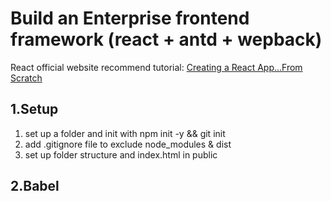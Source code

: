 # Build an Enterprise frontend framework (react + antd + wepback)

React official website recommend tutorial:  [Creating a React App...From Scratch](https://blog.usejournal.com/creating-a-react-app-from-scratch-f3c693b84658)

## 1.Setup
1. set up a folder and init with npm init -y && git init
2. add .gitignore file to exclude node_modules & dist
3. set up folder structure and index.html in public

## 2.Babel

